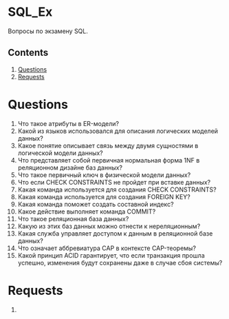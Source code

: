 # SQL_Ex

Вопросы по экзамену SQL.

## Contents

1. [Questions](#questions)
2. [Requests](#requests)

# Questions

1. Что такое атрибуты в ER-модели?
2. Какой из языков использовался для описания логических моделей данных?
3. Какое понятие описывает связь между двумя сущностями в логической модели данных?
4. Что представляет собой первичная нормальная форма 1NF в реляционном дизайне баз данных?
5. Что такое первичный ключ в физической модели данных?
6. Что если CHECK CONSTRAINTS не пройдет при вставке данных?
7. Какая команда используется для создания CHECK CONSTRAINTS?
8. Какая команда используется для создания FOREIGN KEY?
9. Какая команда поможет создать составной индекс?
10. Какое действие выполняет команда COMMIT?
11. Что такое реляционная база данных?
12. Какую из этих баз данных можно отнести к нереляционным?
13. Какая служба управляет доступом к данным в реляционной базе данных?
14. Что означает аббревиатура CAP в контексте CAP-теоремы?
15. Какой принцип ACID гарантирует, что если транзакция прошла успешно, изменения будут сохранены даже в случае сбоя системы?

# Requests

1.
